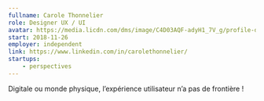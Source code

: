 ```yaml
---
fullname: Carole Thonnelier
role: Designer UX / UI
avatar: https://media.licdn.com/dms/image/C4D03AQF-adyH1_7V_g/profile-displayphoto-shrink_800_800/0?e=1554336000&v=beta&t=yFp6RY8R-kHbuH1zjxm7M5mkVfsbsH4g4EN4srHMwuI
start: 2018-11-26
employer: independent
link: https://www.linkedin.com/in/carolethonnelier/
startups:
    - perspectives
---
```


Digitale ou monde physique, l’expérience utilisateur n’a pas de frontière !
